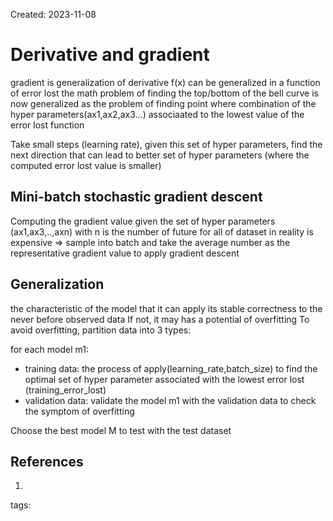 Created: 2023-11-08
# Derivative and gradient
gradient is generalization of derivative
f(x) can be generalized in a function of error lost
the math problem of finding the top/bottom of the bell curve is now generalized as the problem of finding point where combination of the hyper parameters(ax1,ax2,ax3...) associaated to the lowest value of the error lost function

Take small steps (learning rate), given this set of hyper parameters, find the next direction that can lead to better set of hyper parameters (where the computed error lost value is smaller)
## Mini-batch stochastic gradient descent
Computing the gradient value given the set of hyper parameters (ax1,ax3,..,axn) with n is the number of future for all of dataset in reality is expensive => sample into batch and take the average number as the representative gradient value to apply gradient descent
## Generalization 
the characteristic of the model that it can apply its stable correctness to the never before observed data
If not, it may has a potential of overfitting 
To avoid overfitting, partition data into 3 types:

for each model m1:
- training data: the process of apply(learning_rate,batch_size) to find the optimal set of hyper parameter associated with the lowest error lost (training_error_lost)
- validation data: validate the model m1 with the validation data to check the symptom of overfitting

Choose the best model M to test with the test dataset


## References
1. 
tags: 